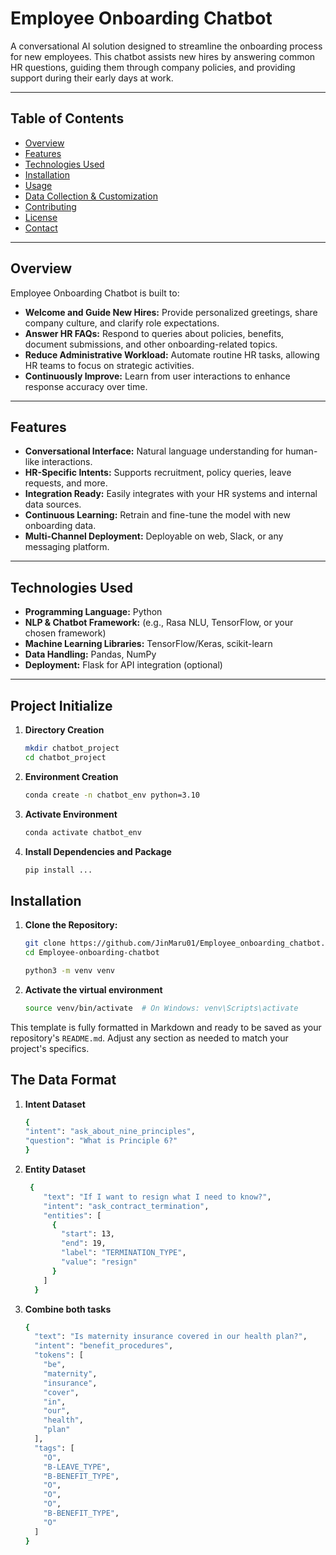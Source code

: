 # Employee Onboarding Chatbot

A conversational AI solution designed to streamline the onboarding process for new employees. This chatbot assists new hires by answering common HR questions, guiding them through company policies, and providing support during their early days at work.

---

## Table of Contents

- [Overview](#overview)
- [Features](#features)
- [Technologies Used](#technologies-used)
- [Installation](#installation)
- [Usage](#usage)
- [Data Collection & Customization](#data-collection--customization)
- [Contributing](#contributing)
- [License](#license)
- [Contact](#contact)

---

## Overview

Employee Onboarding Chatbot is built to:
- **Welcome and Guide New Hires:** Provide personalized greetings, share company culture, and clarify role expectations.
- **Answer HR FAQs:** Respond to queries about policies, benefits, document submissions, and other onboarding-related topics.
- **Reduce Administrative Workload:** Automate routine HR tasks, allowing HR teams to focus on strategic activities.
- **Continuously Improve:** Learn from user interactions to enhance response accuracy over time.

---

## Features

- **Conversational Interface:** Natural language understanding for human-like interactions.
- **HR-Specific Intents:** Supports recruitment, policy queries, leave requests, and more.
- **Integration Ready:** Easily integrates with your HR systems and internal data sources.
- **Continuous Learning:** Retrain and fine-tune the model with new onboarding data.
- **Multi-Channel Deployment:** Deployable on web, Slack, or any messaging platform.

---

## Technologies Used

- **Programming Language:** Python
- **NLP & Chatbot Framework:** (e.g., Rasa NLU, TensorFlow, or your chosen framework)
- **Machine Learning Libraries:** TensorFlow/Keras, scikit-learn
- **Data Handling:** Pandas, NumPy
- **Deployment:** Flask for API integration (optional)

---
## Project Initialize

1. **Directory Creation**
   
   ```bash
   mkdir chatbot_project
   cd chatbot_project
2. **Environment Creation**

   ```bash
   conda create -n chatbot_env python=3.10
3. **Activate Environment**
   
   ```bash
   conda activate chatbot_env
4. **Install Dependencies and Package**
   
   ```bash
   pip install ...

## Installation

1. **Clone the Repository:**

   ```bash
   git clone https://github.com/JinMaru01/Employee_onboarding_chatbot.git 
   cd Employee-onboarding-chatbot

   python3 -m venv venv
2. **Activate the virtual environment**
    ```bash
    source venv/bin/activate  # On Windows: venv\Scripts\activate

This template is fully formatted in Markdown and ready to be saved as your repository's `README.md`. Adjust any section as needed to match your project's specifics.
## The Data Format

1. **Intent Dataset**

   ```bash
   {
   "intent": "ask_about_nine_principles",
   "question": "What is Principle 6?"
   }

2. **Entity Dataset**
   
   ```bash
    {
       "text": "If I want to resign what I need to know?",
       "intent": "ask_contract_termination",
       "entities": [
         {
           "start": 13,
           "end": 19,
           "label": "TERMINATION_TYPE",
           "value": "resign"
         }
       ]
     }

3. **Combine both tasks**

   ```bash
   {
     "text": "Is maternity insurance covered in our health plan?",
     "intent": "benefit_procedures",
     "tokens": [
       "be",
       "maternity",
       "insurance",
       "cover",
       "in",
       "our",
       "health",
       "plan"
     ],
     "tags": [
       "O",
       "B-LEAVE_TYPE",
       "B-BENEFIT_TYPE",
       "O",
       "O",
       "O",
       "B-BENEFIT_TYPE",
       "O"
     ]
   }
